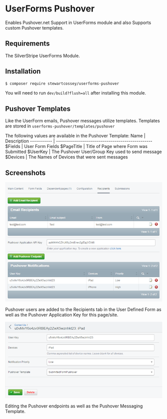 # UserForms Pushover
Enables Pushover.net Support in UserForms module and also Supports custom Pushover templates.

## Requirements
The SilverStripe UserForms Module.

## Installation
```sh
$ composer require stewartcossey/userforms-pushover
```
You will need to run `dev/build?flush=all` after installing this module.

## Pushover Templates
Like the UserForm emails, Pushover messages utilize templates. Templates are stored in `userforms-pushover/templates/pushover`

The following values are available in the Pushover Template:
Name        | Description
----------- | ------------------------------------------------
$Fields     | User Form Fields
$PageTitle  | Title of Page where Form was Submitted
$UserKey    | The Pushover User/Group Key used to send message
$Devices    | The Names of Devices that were sent messages

## Screenshots
![Screenshot](https://github.com/Cossey/userforms-pushover/blob/master/screenshot-recp.png)

Pushover users are added to the Recipients tab in the User Defined Form as well as the Pushover Application Key for this page/site.

![Screenshot](https://github.com/Cossey/userforms-pushover/blob/master/screenshot-pousers.png)

Editing the Pushover endpoints as well as the Pushover Messaging Template.